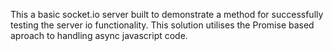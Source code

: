 This a basic socket.io server built to demonstrate a method for successfully testing the server io functionality. This solution utilises the Promise based aproach to handling async javascript code.
